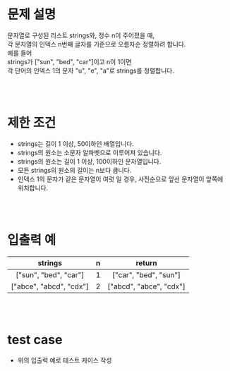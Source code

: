 # 문제 설명
문자열로 구성된 리스트 strings와, 정수 n이 주어졌을 때,  
각 문자열의 인덱스 n번째 글자를 기준으로 오름차순 정렬하려 합니다.  
예를 들어  
strings가 ["sun", "bed", "car"]이고 n이 1이면  
각 단어의 인덱스 1의 문자 "u", "e", "a"로 strings를 정렬합니다.

<br><br>

# 제한 조건
- strings는 길이 1 이상, 50이하인 배열입니다.
- strings의 원소는 소문자 알파벳으로 이루어져 있습니다.
- strings의 원소는 길이 1 이상, 100이하인 문자열입니다.
- 모든 strings의 원소의 길이는 n보다 큽니다.
- 인덱스 1의 문자가 같은 문자열이 여럿 일 경우, 사전순으로 앞선 문자열이 앞쪽에 위치합니다.

<br><br>

# 입출력 예
|strings|n|return|
|:-----:|:-----:|:-----:|
| ["sun", "bed", "car"] | 1 | ["car", "bed", "sun"] |
| ["abce", "abcd", "cdx"] | 2 | ["abcd", "abce", "cdx"] |

<br><br>

# test case
- 위의 입출력 예로 테스트 케이스 작성